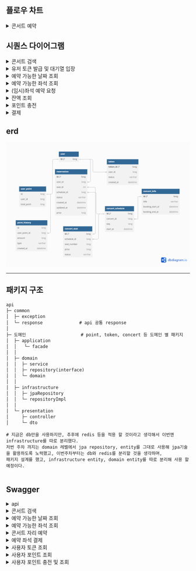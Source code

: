 ## 플로우 차트
<details>
<summary>콘서트 예약</summary>
<div markdown="1">

![flowChart.png](docs/images/flowChart.png)

</div>
</details>


## 시퀀스 다이어그램
<details>
<summary>콘서트 검색</summary>
<div markdown="1">

![sequence_1.png](docs/images/sequence_1.png)

</div>
</details>

<details>
<summary>유저 토큰 발급 및 대기열 입장</summary>
<div markdown="1">

![sequence_2.png](docs/images/sequence_2.png)

</div>
</details>

<details>
<summary>예약 가능한 날짜 조회</summary>
<div markdown="1">

![sequence_3.1.png](docs/images/sequence_3.1.png)

</div>
</details>

<details>
<summary>예약 가능한 좌석 조회</summary>
<div markdown="1">

![sequence_3.2.png](docs/images/sequence_3.2.png)

</div>
</details>

<details>
<summary>(임시)좌석 예약 요청</summary>
<div markdown="1">

![sequence_4.png](docs/images/sequence_4.png)

</div>
</details>

<details>
<summary>잔액 조회</summary>
<div markdown="1">

![sequence_5.1.png](docs/images/sequence_5.1.png)

</div>
</details>

<details>
<summary>포인트 충전</summary>
<div markdown="1">

![sequence_5.2.png](docs/images/sequence_5.2.png)

</div>
</details>

<details>
<summary>결제</summary>
<div markdown="1">

![sequence_6.png](docs/images/sequence_6.png)

</div>
</details>


## erd
![erd.png](docs/images/erd.png)

- - -

## 패키지 구조

```test
api
├─ common
│  ├─ exception                 
│  └─ response              # api 공통 response 
│  
├─ 도메인                     # point, token, concert 등 도메인 별 패키지
│  ├─ application
│  │   └─ facade
│  │
│  ├─ domain
│  │  ├─ service
│  │  ├─ repository(interface)
│  │  └─ domain
│  │
│  ├─ infrastructure
│  │  ├─ jpaRepository
│  │  └─ repositoryImpl  
│  │
│  └─ presentation  
│     ├─ controller
│     └─ dto

# 지금은 db만을 사용하지만, 추후에 redis 등을 적용 할 것이라고 생각해서 이번엔 infrastructure를 따로 분리했다.
저번 주차 까지는 domain 레벨에서 jpa repository, entity를 그대로 사용해 jpa기술을 활용하도록 노력했고, 이번주차부터는 db와 redis를 분리할 것을 생각하며,
패키지 설계를 했고, infrastructure entity, domain entity를 따로 분리해 사용 할 예정이다.
 
```

## Swagger

<details>
<summary>api</summary>
<div markdown="1">

![swagger1.png](docs/images/swagger/swagger1.png)

</div>
</details>

<details>
<summary>콘서트 검색</summary>
<div markdown="1">

![swagger2 .png](docs/images/swagger/swagger2%20.png)

</div>
</details>

<details>
<summary>예약 가능한 날짜 조회</summary>
<div markdown="1">

![swagger3.png](docs/images/swagger/swagger3.png)

</div>
</details>

<details>
<summary>예약 가능한 좌석 조회</summary>
<div markdown="1">

![swagger4.png](docs/images/swagger/swagger4.png)

</div>
</details>

<details>
<summary>콘서트 자리 예약</summary>
<div markdown="1">

![swagger5.png](docs/images/swagger/swagger5.png)

</div>
</details>

<details>
<summary>예약 좌석 결제</summary>
<div markdown="1">

![swagger6.png](docs/images/swagger/swagger6.png)

</div>
</details>

<details>
<summary>사용자 토큰 조회</summary>
<div markdown="1">

![swagger7.png](docs/images/swagger/swagger7.png)

</div>
</details>

<details>
<summary>사용자 포인트 조회</summary>
<div markdown="1">

![swagger8.png](docs/images/swagger/swagger8.png)

</div>
</details>

<details>
<summary>사용자 포인트 충전 및 조회</summary>
<div markdown="1">

![swagger9.png](docs/images/swagger/swagger9.png)

</div>
</details>
